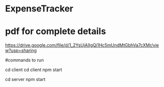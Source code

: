 # ExpenseTracker

# pdf for complete details
https://drive.google.com/file/d/1_2YsUjAIIgQi1Hc5mUndMtGbhVa7cXMr/view?usp=sharing

#commands to run

cd client
cd client
npm start

cd server
npm start
